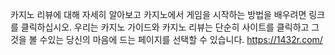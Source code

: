 카지노 리뷰에 대해 자세히 알아보고 카지노에서 게임을 시작하는 방법을 배우려면 링크를 클릭하십시오. 우리는 카지노 가이드와 카지노 리뷰는 단순히 사이트를 클릭하고 그것을 볼 수있는 당신의 마음에 드는 페이지를 선택할 수 있습니다.
https://1432r.com/

